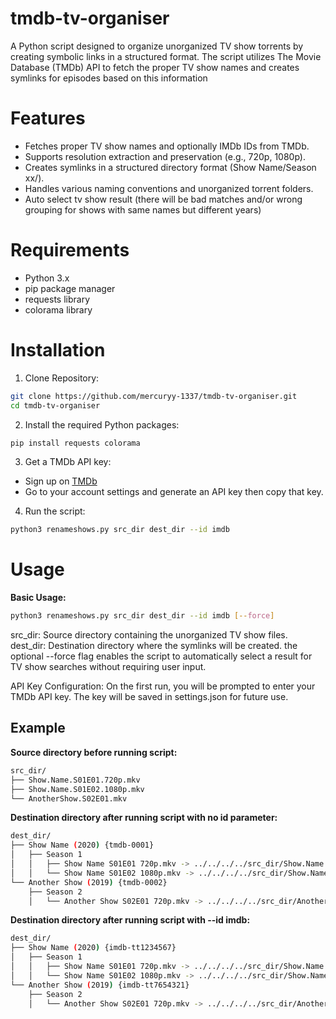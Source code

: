 # tmdb-tv-organiser
A Python script designed to organize unorganized TV show torrents by creating symbolic links in a structured format. The script utilizes The Movie Database (TMDb) API to fetch the proper TV show names and creates symlinks for episodes based on this information

# Features
- Fetches proper TV show names and optionally IMDb IDs from TMDb.
- Supports resolution extraction and preservation (e.g., 720p, 1080p).
- Creates symlinks in a structured directory format (Show Name/Season xx/).
- Handles various naming conventions and unorganized torrent folders.
- Auto select tv show result (there will be bad matches and/or wrong grouping for shows with same names but different years)

# Requirements
- Python 3.x
- pip package manager
- requests library
- colorama library

# Installation
1. Clone Repository:
``` sh
git clone https://github.com/mercuryy-1337/tmdb-tv-organiser.git
cd tmdb-tv-organiser
```
2. Install the required Python packages:
``` sh
pip install requests colorama
```
3. Get a TMDb API key:
- Sign up on [TMDb](https://www.themoviedb.org/)
- Go to your account settings and generate an API key then copy that key.

4. Run the script:
``` sh
python3 renameshows.py src_dir dest_dir --id imdb
```

# Usage
**Basic Usage:**
```sh
python3 renameshows.py src_dir dest_dir --id imdb [--force]
```
src_dir: Source directory containing the unorganized TV show files. <br/>
dest_dir: Destination directory where the symlinks will be created.
the optional --force flag enables the script to automatically select a result for TV show searches without requiring user input.

API Key Configuration:
On the first run, you will be prompted to enter your TMDb API key. The key will be saved in settings.json for future use.

## Example
**Source directory before running script:**
``` sh
src_dir/
├── Show.Name.S01E01.720p.mkv
├── Show.Name.S01E02.1080p.mkv
└── AnotherShow.S02E01.mkv
```
**Destination directory after running script with no id parameter:**
``` sh
dest_dir/
├── Show Name (2020) {tmdb-0001}
│   ├── Season 1
│   │   ├── Show Name S01E01 720p.mkv -> ../../../../src_dir/Show.Name.S01E01.720p.mkv
│   │   └── Show Name S01E02 1080p.mkv -> ../../../../src_dir/Show.Name.S01E02.1080p.mkv
└── Another Show (2019) {tmdb-0002}
    ├── Season 2
    │   └── Another Show S02E01 720p.mkv -> ../../../../src_dir/AnotherShow.S02E01.mkv
```
**Destination directory after running script with --id imdb:**
``` sh
dest_dir/
├── Show Name (2020) {imdb-tt1234567}
│   ├── Season 1
│   │   ├── Show Name S01E01 720p.mkv -> ../../../../src_dir/Show.Name.S01E01.720p.mkv
│   │   └── Show Name S01E02 1080p.mkv -> ../../../../src_dir/Show.Name.S01E02.1080p.mkv
└── Another Show (2019) {imdb-tt7654321}
    ├── Season 2
    │   └── Another Show S02E01 720p.mkv -> ../../../../src_dir/AnotherShow.S02E01.mkv
```

